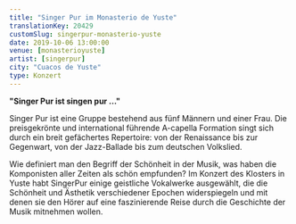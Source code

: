 ```yaml
---
title: "Singer Pur im Monasterio de Yuste"
translationKey: 20429
customSlug: singerpur-monasterio-yuste
date: 2019-10-06 13:00:00
venue: [monasterioyuste]
artist: [singerpur]
city: "Cuacos de Yuste"
type: Konzert
---
```


<strong>"Singer Pur ist singen pur ..." </strong>

Singer Pur ist eine Gruppe bestehend aus fünf Männern und einer Frau. Die preisgekrönte und international führende A-capella Formation singt sich durch ein breit gefächertes Repertoire: von der Renaissance bis zur Gegenwart, von der Jazz-Ballade bis zum deutschen Volkslied.

Wie definiert man den Begriff der Schönheit in der Musik, was haben die Komponisten aller Zeiten als schön empfunden? Im Konzert des Klosters in Yuste habt SingerPur einige geistliche Vokalwerke ausgewählt, die die Schönheit und Ästhetik verschiedener Epochen widerspiegeln und mit denen sie den Hörer auf eine faszinierende Reise durch die Geschichte der Musik mitnehmen wollen.
